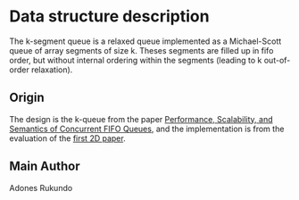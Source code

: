 # Data structure description

The k-segment queue is a relaxed queue implemented as a Michael-Scott queue of array segments of size k. Theses segments are filled up in fifo order, but without internal ordering within the segments (leading to k out-of-order relaxation).

## Origin

The design is the k-queue from the paper [Performance, Scalability, and Semantics of Concurrent FIFO Queues](https://doi.org/10.1007/978-3-642-33078-0_20), and the implementation is from the evaluation of the [first 2D paper](https://doi.org/10.4230/LIPIcs.DISC.2019.31).

## Main Author

Adones Rukundo
